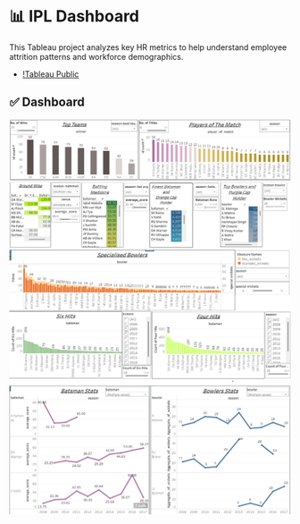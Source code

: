 # 📊 IPL Dashboard

This Tableau project analyzes key HR metrics to help understand employee attrition patterns and workforce demographics.

* [!Tableau Public](https://public.tableau.com/app/profile/komal.gupta7818/viz/IndianPremierLeagueIPLDataAnalysisandVisualizationDashboardsProject1_17520405862050/Dashboard1)

## ✅ Dashboard
![IPL Dashboard](dashboard1.png)
![IPL Dashboard](dashboard2.png)
![IPL Dashboard](dashboard3.png)


